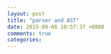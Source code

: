 ```yaml
---
layout: post
title: "parser and AST"
date: 2015-09-06 10:57:37 +0800
comments: true
categories: 
---
```

